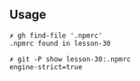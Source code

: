 ## Usage 

```
✗ gh find-file '.npmrc'
.npmrc found in lesson-30

✗ git -P show lesson-30:.npmrc
engine-strict=true
```